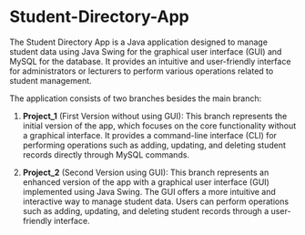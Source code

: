 # Student-Directory-App

The Student Directory App is a Java application designed to manage student data using Java Swing for the graphical user interface (GUI) and MySQL for the database. It provides an intuitive and user-friendly interface for administrators or lecturers to perform various operations related to student management.

The application consists of two branches besides the main branch:

1. **Project_1** (First Version without using GUI): This branch represents the initial version of the app, which focuses on the core functionality without a graphical interface. It provides a command-line interface (CLI) for performing operations such as adding, updating, and deleting student records directly through MySQL commands.

2. **Project_2** (Second Version using GUI): This branch represents an enhanced version of the app with a graphical user interface (GUI) implemented using Java Swing. The GUI offers a more intuitive and interactive way to manage student data. Users can perform operations such as adding, updating, and deleting student records through a user-friendly interface.
